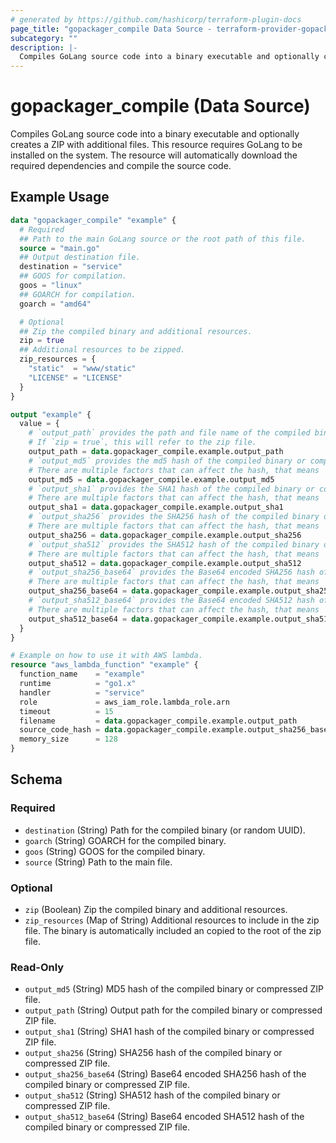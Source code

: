 ```yaml
---
# generated by https://github.com/hashicorp/terraform-plugin-docs
page_title: "gopackager_compile Data Source - terraform-provider-gopackager"
subcategory: ""
description: |-
  Compiles GoLang source code into a binary executable and optionally creates a ZIP with additional files. This resource requires GoLang to be installed on the system. The resource will automatically download the required dependencies and compile the source code.
---
```


# gopackager_compile (Data Source)

Compiles GoLang source code into a binary executable and optionally creates a ZIP with additional files. This resource requires GoLang to be installed on the system. The resource will automatically download the required dependencies and compile the source code.

## Example Usage

```terraform
data "gopackager_compile" "example" {
  # Required
  ## Path to the main GoLang source or the root path of this file.
  source = "main.go"
  ## Output destination file.
  destination = "service"
  ## GOOS for compilation.
  goos = "linux"
  ## GOARCH for compilation.
  goarch = "amd64"

  # Optional
  ## Zip the compiled binary and additional resources.
  zip = true
  ## Additional resources to be zipped.
  zip_resources = {
    "static"  = "www/static"
    "LICENSE" = "LICENSE"
  }
}

output "example" {
  value = {
    # `output_path` provides the path and file name of the compiled binary.
    # If `zip = true`, this will refer to the zip file.
    output_path = data.gopackager_compile.example.output_path
    # `output_md5` provides the md5 hash of the compiled binary or compressed ZIP file.
    # There are multiple factors that can affect the hash, that means
    output_md5 = data.gopackager_compile.example.output_md5
    # `output_sha1` provides the SHA1 hash of the compiled binary or compressed ZIP file.
    # There are multiple factors that can affect the hash, that means
    output_sha1 = data.gopackager_compile.example.output_sha1
    # `output_sha256` provides the SHA256 hash of the compiled binary or compressed ZIP file.
    # There are multiple factors that can affect the hash, that means
    output_sha256 = data.gopackager_compile.example.output_sha256
    # `output_sha512` provides the SHA512 hash of the compiled binary or compressed ZIP file.
    # There are multiple factors that can affect the hash, that means
    output_sha512 = data.gopackager_compile.example.output_sha512
    # `output_sha256_base64` provides the Base64 encoded SHA256 hash of the compiled binary or compressed ZIP file.
    # There are multiple factors that can affect the hash, that means
    output_sha256_base64 = data.gopackager_compile.example.output_sha256_base64
    # `output_sha512_base64` provides the Base64 encoded SHA512 hash of the compiled binary or compressed ZIP file.
    # There are multiple factors that can affect the hash, that means
    output_sha512_base64 = data.gopackager_compile.example.output_sha512_base64
  }
}

# Example on how to use it with AWS lambda.
resource "aws_lambda_function" "example" {
  function_name    = "example"
  runtime          = "go1.x"
  handler          = "service"
  role             = aws_iam_role.lambda_role.arn
  timeout          = 15
  filename         = data.gopackager_compile.example.output_path
  source_code_hash = data.gopackager_compile.example.output_sha256_base64
  memory_size      = 128
}
```

<!-- schema generated by tfplugindocs -->
## Schema

### Required

- `destination` (String) Path for the compiled binary (or random UUID).
- `goarch` (String) GOARCH for the compiled binary.
- `goos` (String) GOOS for the compiled binary.
- `source` (String) Path to the main file.

### Optional

- `zip` (Boolean) Zip the compiled binary and additional resources.
- `zip_resources` (Map of String) Additional resources to include in the zip file. The binary is automatically included an copied to the root of the zip file.

### Read-Only

- `output_md5` (String) MD5 hash of the compiled binary or compressed ZIP file.
- `output_path` (String) Output path for the compiled binary or compressed ZIP file.
- `output_sha1` (String) SHA1 hash of the compiled binary or compressed ZIP file.
- `output_sha256` (String) SHA256 hash of the compiled binary or compressed ZIP file.
- `output_sha256_base64` (String) Base64 encoded SHA256 hash of the compiled binary or compressed ZIP file.
- `output_sha512` (String) SHA512 hash of the compiled binary or compressed ZIP file.
- `output_sha512_base64` (String) Base64 encoded SHA512 hash of the compiled binary or compressed ZIP file.
